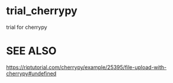 # trial_cherrypy
trial for cherrypy

# SEE ALSO

https://riptutorial.com/cherrypy/example/25395/file-upload-with-cherrypy#undefined